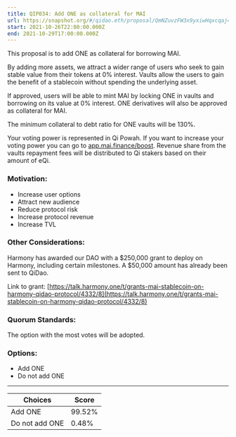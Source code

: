 ```yaml
---
title: QIP034: Add ONE as collateral for MAI
url: https://snapshot.org/#/qidao.eth/proposal/QmNZuvzFW3x9yxiwHqxcqaj4vkfdXcwUGzWdJUcN5HSHNV
start: 2021-10-26T22:00:00.000Z
end: 2021-10-29T17:00:00.000Z
---
```

This proposal is to add ONE as collateral for borrowing MAI.

By adding more assets, we attract a wider range of users who seek to gain stable value from their tokens at 0% interest. Vaults allow the users to gain the benefit of a stablecoin without spending the underlying asset.

If approved, users will be able to mint MAI by locking ONE in vaults and borrowing on its value at 0% interest. ONE derivatives will also be approved as collateral for MAI.

The minimum collateral to debt ratio for ONE vaults will be 130%.

Your voting power is represented in Qi Powah. If you want to increase your voting power you can go to [app.mai.finance/boost](app.mai.finance/boost). Revenue share from the vaults repayment fees will be distributed to Qi stakers based on their amount of eQi.

### Motivation:
* Increase user options
* Attract new audience
* Reduce protocol risk
* Increase protocol revenue
* Increase TVL

### Other Considerations:

Harmony has awarded our DAO with a $250,000 grant to deploy on Harmony, including certain milestones. A $50,000 amount has already been sent to QiDao.

Link to grant: [https://talk.harmony.one/t/grants-mai-stablecoin-on-harmony-qidao-protocol/4332/8](https://talk.harmony.one/t/grants-mai-stablecoin-on-harmony-qidao-protocol/4332/8)

### Quorum Standards:

The option with the most votes will be adopted.

### Options:

* Add ONE
* Do not add ONE

---
| Choices | Score |
| --- | --- |
| Add ONE | 99.52% |
| Do not add ONE | 0.48% |

